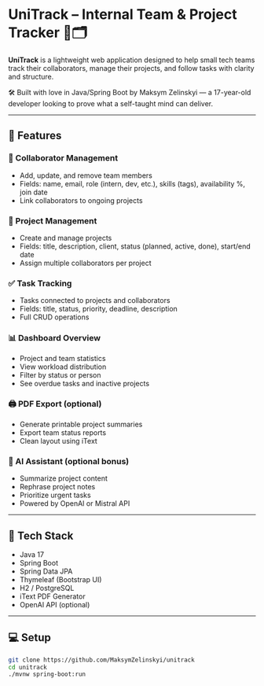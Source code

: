 # UniTrack – Internal Team & Project Tracker 🚀🗂️

**UniTrack** is a lightweight web application designed to help small tech teams track their collaborators, manage their projects, and follow tasks with clarity and structure.

🛠️ Built with love in Java/Spring Boot by Maksym Zelinskyi — a 17-year-old developer looking to prove what a self-taught mind can deliver.

---

## 🎯 Features

### 👤 Collaborator Management
- Add, update, and remove team members
- Fields: name, email, role (intern, dev, etc.), skills (tags), availability %, join date
- Link collaborators to ongoing projects

### 📁 Project Management
- Create and manage projects
- Fields: title, description, client, status (planned, active, done), start/end date
- Assign multiple collaborators per project

### ✅ Task Tracking
- Tasks connected to projects and collaborators
- Fields: title, status, priority, deadline, description
- Full CRUD operations

### 📊 Dashboard Overview
- Project and team statistics
- View workload distribution
- Filter by status or person
- See overdue tasks and inactive projects

### 🖨️ PDF Export (optional)
- Generate printable project summaries
- Export team status reports
- Clean layout using iText

### 🤖 AI Assistant (optional bonus)
- Summarize project content
- Rephrase project notes
- Prioritize urgent tasks
- Powered by OpenAI or Mistral API

---

## 🧰 Tech Stack

- Java 17
- Spring Boot
- Spring Data JPA
- Thymeleaf (Bootstrap UI)
- H2 / PostgreSQL
- iText PDF Generator
- OpenAI API (optional)

---

## 💻 Setup

```bash
git clone https://github.com/MaksymZelinskyi/unitrack
cd unitrack
./mvnw spring-boot:run
